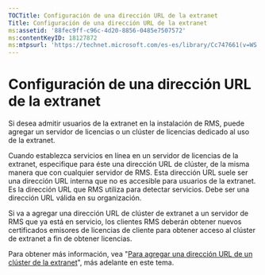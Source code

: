 ```yaml
---
TOCTitle: Configuración de una dirección URL de la extranet
Title: Configuración de una dirección URL de la extranet
ms:assetid: '88fec9ff-c96c-4d20-8856-0485e7507572'
ms:contentKeyID: 18127872
ms:mtpsurl: 'https://technet.microsoft.com/es-es/library/Cc747661(v=WS.10)'
---
```


Configuración de una dirección URL de la extranet
=================================================

Si desea admitir usuarios de la extranet en la instalación de RMS, puede agregar un servidor de licencias o un clúster de licencias dedicado al uso de la extranet.

Cuando establezca servicios en línea en un servidor de licencias de la extranet, especifique para éste una dirección URL de clúster, de la misma manera que con cualquier servidor de RMS. Esta dirección URL suele ser una dirección URL interna que no es accesible para usuarios de la extranet. Es la dirección URL que RMS utiliza para detectar servicios. Debe ser una dirección URL válida en su organización.

Si va a agregar una dirección URL de clúster de extranet a un servidor de RMS que ya está en servicio, los clientes RMS deberán obtener nuevos certificados emisores de licencias de cliente para obtener acceso al clúster de extranet a fin de obtener licencias.

Para obtener más información, vea "[Para agregar una dirección URL de un clúster de la extranet](https://technet.microsoft.com/12c83186-ce9e-4100-bbd1-d87a885331c7)", más adelante en este tema.
